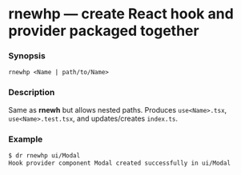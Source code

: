 # rnewhp — create React hook **and** provider packaged together

### Synopsis

`rnewhp <Name | path/to/Name>`

### Description

Same as **rnewh** but allows nested paths. Produces `use<Name>.tsx`,
`use<Name>.test.tsx`, and updates/creates `index.ts`.

### Example

```bash
$ dr rnewhp ui/Modal
Hook provider component Modal created successfully in ui/Modal
```

